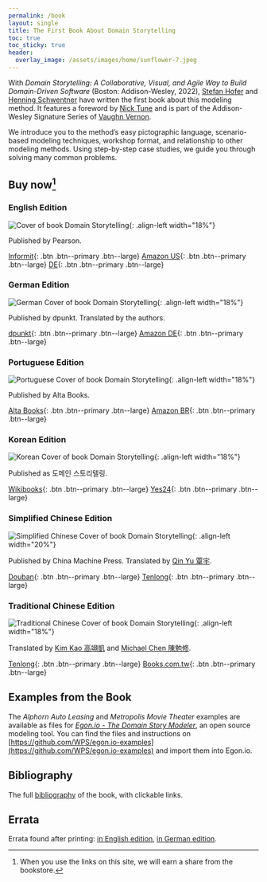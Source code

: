 ```yaml
---
permalink: /book
layout: single
title: The First Book About Domain Storytelling
toc: true
toc_sticky: true
header:
  overlay_image: /assets/images/home/sunflower-7.jpeg
---
```


<!--[![Cover of book *Domain Storytelling*](https://www.informit.com/ShowCover.aspx?isbn=9780137458912&type=f){: .align-right}](#buy-now)-->

With *Domain Storytelling: A Collaborative, Visual, and Agile Way to Build Domain-Driven Software* (Boston: Addison-Wesley, 2022), [Stefan Hofer](https://twitter.com/hofstef) and [Henning Schwentner](https://hschwentner.io) have written the first book about this modeling method. It features a foreword by [Nick Tune](https://ntcoding.co.uk) and is part of the Addison-Wesley Signature Series of [Vaughn Vernon](https://vaughnvernon.com).

We introduce you to the method’s easy pictographic language, scenario-based modeling techniques, workshop format, and relationship to other modeling methods. Using step-by-step case studies, we guide you through solving many common problems.

## Buy now[^disclaimer]

[^disclaimer]: When you use the links on this site, we will earn a share from the bookstore.

### English Edition

![Cover of book *Domain Storytelling*](https://www.informit.com/ShowCover.aspx?isbn=9780137458912&type=f){: .align-left width="18%"}

Published by Pearson.

[<i class="fas fa-book"></i> Informit](https://click.linksynergy.com/deeplink?id=Lbec0D6YaKE&mid=24808&murl=https%3A%2F%2Fwww.informit.com%2Fstore%2Fdomain-storytelling-a-collaborative-visual-and-agile-9780137458912){: .btn .btn--primary .btn--large}
[<i class="fab fa-amazon"></i> Amazon US](https://www.amazon.com/gp/product/0137458916/ref=as_li_tl?ie=UTF8&camp=1789&creative=9325&creativeASIN=0137458916&linkCode=as2&tag=hschwentner-20&linkId=729e88a7bfb67a51b739a78e9fa02c2e){: .btn .btn--primary .btn--large}
[<i class="fab fa-amazon"></i> DE](https://www.amazon.de/gp/product/0137458916/ref=as_li_tl?ie=UTF8&camp=1638&creative=6742&creativeASIN=0137458916&linkCode=as2&tag=hschwentner-21&linkId=5c4e31b4c04bf7817d05e996f0022b4c){: .btn .btn--primary .btn--large}

### German Edition

![German Cover of book *Domain Storytelling*](https://dpunkt.de/wp-content/uploads/2023/02/13983.jpg){: .align-left width="18%"}

Published by dpunkt. Translated by the authors.

[<i class="fas fa-book"></i> dpunkt](https://dpunkt.de/produkt/domain-storytelling/?ref=10024){: .btn .btn--primary .btn--large}
[<i class="fab fa-amazon"></i> Amazon DE](https://amzn.to/3p6ZNRn){: .btn .btn--primary .btn--large}

### Portuguese Edition

![Portuguese Cover of book *Domain Storytelling*](https://altabooks.com.br/wp-content/uploads/2024/07/CAPA_1000px_STORYTELLING_DE_DOMINIO.webp){: .align-left width="18%"}

Published by Alta Books.

[<i class="fas fa-book"></i> Alta Books](https://altabooks.com.br/produto/storytelling-de-dominio/){: .btn .btn--primary .btn--large}
[<i class="fab fa-amazon"></i> Amazon BR](https://www.amazon.com.br/Storytelling-Domínio-Colaborativo-Softwares-Baseados/dp/8550821195){: .btn .btn--primary .btn--large}

### Korean Edition

![Korean Cover of book *Domain Storytelling*](https://image.yes24.com/goods/125312420/XL){: .align-left width="18%"}

Published as 도메인 스토리텔링.

[<i class="fas fa-book"></i> Wikibooks](https://wikibook.co.kr/domain-storytelling/){: .btn .btn--primary .btn--large}
[<i class="fas fa-book"></i> Yes24](https://www.yes24.com/Product/Goods/125312420){: .btn .btn--primary .btn--large}

### Simplified Chinese Edition

![Simplified Chinese Cover of book *Domain Storytelling*](https://cf-assets2.tenlong.com.tw/products/images/000/210/288/webp/Screenshot_2567-06-25_at_17.39.35.webp){: .align-left width="20%"}

Published by China Machine Press. Translated by [Qin Yu 覃宇](https://www.douban.com/personage/36967430/).

[<i class="fas fa-book"></i> Douban](https://book.douban.com/subject/36937772/){: .btn .btn--primary .btn--large}
[<i class="fas fa-book"></i> Tenlong](https://www.tenlong.com.tw/products/9787111754268){: .btn .btn--primary .btn--large}

### Traditional Chinese Edition

![Traditional Chinese Cover of book *Domain Storytelling*](https://cf-assets2.tenlong.com.tw/products/images/000/218/188/webp/9786263339330_bc.webp){: .align-left width="18%"}

Translated by [Kim Kao 高翊凱](https://www.linkedin.com/in/kimkao/) and [Michael Chen 陳勉修](https://www.linkedin.com/in/mien-hsiu-michael-chen-38935b13/).

[<i class="fas fa-book"></i> Tenlong](https://www.tenlong.com.tw/products/9786263339330){: .btn .btn--primary .btn--large}
[<i class="fas fa-book"></i> Books.com.tw](https://www.books.com.tw/products/0010998534){: .btn .btn--primary .btn--large}

## Examples from the Book

The *Alphorn Auto Leasing* and *Metropolis Movie Theater* examples are available as files for [*Egon.io - The Domain Story Modeler*](https://egon.io/), an open source modeling tool. You can find the files and instructions on [https://github.com/WPS/egon.io-examples](https://github.com/WPS/egon.io-examples) and import them into Egon.io.

## Bibliography

The full [bibliography](/book/bibliography) of the book, with clickable links.

## Errata

Errata found after printing: [in English edition](/book/errata), [in German edition](/book/errata-de).

